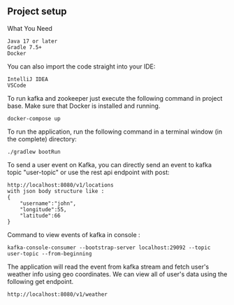 
## Project setup

What You Need
```
Java 17 or later
Gradle 7.5+ 
Docker
```
You can also import the code straight into your IDE:
```
IntelliJ IDEA
VSCode
```

To run kafka and zookeeper just execute the following command in project base. Make sure that Docker is installed and running.
```
docker-compose up
```

To run the application, run the following command in a terminal window (in the complete) directory:
```
./gradlew bootRun
```

To send a user event on Kafka, you can directly send an event to kafka topic "user-topic" or use the rest api endpoint with post:
```
http://localhost:8080/v1/locations
with json body structure like :
{
	"username":"john",
	"longitude":55,
	"latitude":66
}
```

Command to view events of kafka in console :
```
kafka-console-consumer --bootstrap-server localhost:29092 --topic user-topic --from-beginning
```

The application will read the event from kafka stream and fetch user's weather info using geo coordinates.
We can view all of user's data using the following get endpoint.
```
http://localhost:8080/v1/weather
```